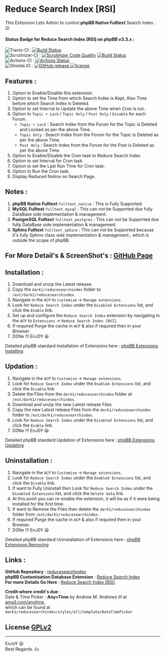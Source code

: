 # Reduce Search Index [RSI]
   
This Extension Lets Admin to control **phpBB Native Fulltext** Search Index .  😉   
   
   
#### Status Badge for Reduce Search Index [RSI] on phpBB v3.3.x :   
![Travis-CI](https://img.shields.io/badge/Travis-CI-8000FF.svg) : [![Build Status](https://travis-ci.com/dark-1/reducesearchindex.svg?branch=master)](https://travis-ci.com/dark-1/reducesearchindex)   
![Scrutinizer-CI](https://img.shields.io/badge/Scrutinizer-CI-8000FF.svg) : [![Scrutinizer Code Quality](https://scrutinizer-ci.com/g/dark-1/reducesearchindex/badges/quality-score.png?b=master)](https://scrutinizer-ci.com/g/dark-1/reducesearchindex/?branch=master) [![Build Status](https://scrutinizer-ci.com/g/dark-1/reducesearchindex/badges/build.png?b=master)](https://scrutinizer-ci.com/g/dark-1/reducesearchindex/build-status/master)   
![Actions-CI](https://img.shields.io/badge/Actions-CI-8000FF.svg) : [![Actions Status](https://github.com/dark-1/reducesearchindex/workflows/Actions%20CI/badge.svg)](https://github.com/dark-1/reducesearchindex/actions?workflow=Actions%20CI)   
![Shields.IO](https://img.shields.io/badge/Shields-IO-8000FF.svg?style=flat-square) : [![GitHub release](https://img.shields.io/github/release/dark-1/reducesearchindex.svg?style=flat-square) ![license](https://img.shields.io/github/license/dark-1/reducesearchindex.svg?style=flat-square)](https://github.com/dark-1/reducesearchindex)   
   
   
## **Features :**   
   
1. Option to Enable/Disable this extension.   
2. Option to set the Time from which Search Index is Kept, Also Time before which Search Index is Deleted.   
3. Option to set Interval to Update the above Time when Cron is run.   
4. Option to `Topic + Lock` / `Topic Only` / `Post Only` / `Disable` for each Forum.   
    - `Topic + Lock` : Search Index from the Forum for the Topic is Deleted and Locked as per the above Time.   
    - `Topic Only` : Search Index from the Forum for the Topic is Deleted as per the above Time.   
    - `Post Only` : Search Index from the Forum for the Post is Deleted as per the above Time.   
5. Option to Enable/Disable the Cron task to Reduce Search Index.   
6. Option to set Interval for Cron task.   
7. Option to set the Last Run Time for Cron task.   
8. Option to Run the Cron task.   
9. Display Reduced Notice on Search Page.   
   
   
## **Notes :**   
   
1. **phpBB Native Fulltext** `fulltext_native` : This is Fully Supported.   
2. **MySQL Fulltext** `fulltext_mysql` : This can not be Supported due fully DataBase side implementation & management.   
3. **PostgreSQL Fulltext** `fulltext_postgres` : This can not be Supported due fully DataBase side implementation & management.   
4. **Sphinx Fulltext** `fulltext_sphinx` : This can not be Supported because it's fully Sphinx class side implementation & management , which is outside the scope of phpBB.   
   
   
## For More Detail's & ScreenShot's : [GitHub Page](https://dark-1.github.io/reducesearchindex/)   
   
   
## **Installation :**   
   
1. Download and unzip the Latest release.   
2. Copy the `dark1/reducesearchindex` folder to `/ext/dark1/reducesearchindex`.   
3. Navigate in the `ACP` to `Customise` -> `Manage extensions`.   
4. Look for `Reduce Search Index` under the `Disabled Extensions` list, and click the `Enable` link.   
5. Set up and configure the `Reduce Search Index` extension by navigating in the `ACP` to `Extensions` -> `Reduce Search Index [RSI]`.   
6. If required Purge the cache in `ACP` & also if required then in your Browser.   
7. D0Ne !!! EnJ0Y  😃   
   
Detailed phpBB standard Installation of Extensions here : [phpBB Extensions Installing](https://www.phpbb.com/extensions/installing/#installing)   
   
   
## **Updation :**   
   
1. Navigate in the `ACP` to `Customise` -> `Manage extensions`.   
2. Look for `Reduce Search Index` under the `Enabled Extensions` list, and click the `Disable` link.   
3. Delete the Files from the `dark1/reducesearchindex` folder at `/ext/dark1/reducesearchindex`.   
4. Download and unzip the new Latest release Files.   
5. Copy the new Latest release Files from the `dark1/reducesearchindex` folder to `/ext/dark1/reducesearchindex`.   
6. Look for `Reduce Search Index` under the `Disabled Extensions` list, and click the `Enable` link.   
7. D0Ne !!! EnJ0Y  😃   
   
Detailed phpBB standard Updation of Extensions here : [phpBB Extensions Updating](https://www.phpbb.com/extensions/installing/#updating)   
   
   
## **Uninstallation :**   
   
1. Navigate in the `ACP` to `Customise` -> `Manage extensions`.   
2. Look for `Reduce Search Index` under the `Enabled Extensions` list, and click the `Disable` link.   
3. If want to Fully Uninstall then Look for `Reduce Search Index` under the `Disabled Extensions` list, and click the `Delete data` link.   
4. At this point you can re-enable the extension, it will be as if it were being installed for the first time.   
5. If want to Remove the Files then delete the `dark1/reducesearchindex` folder from `/ext/dark1/reducesearchindex`.   
6. If required Purge the cache in `ACP` & also if required then in your Browser.   
7. D0Ne !!! EnJ0Y  😃   
   
Detailed phpBB standard Uninstallation of Extensions here : [phpBB Extensions Removing](https://www.phpbb.com/extensions/installing/#removing)   
   
   
## **Links :**   
   
**GitHub Repository** : [reducesearchindex](https://github.com/dark-1/reducesearchindex)   
**phpBB Customisation Database Extension** : [Reduce Search Index](https://www.phpbb.com/customise/db/extension/reduce_search_index)   
**For more Details Go Here** : [Reduce Search Index [RSI]](https://dark-1.github.io/reducesearchindex)   
   
**Credit where credit's due** :   
Date & Time Picker : **Any+Time** by *Andrew M. Andrews III* at [ama3.com/anytime](https://www.ama3.com/anytime),   
which can be found at `dark1/reducesearchindex/styles/all/template/DateTimePicker`   
   
   
## License [GPLv2](license.txt)   
   
--------------   
EnJoY  😃   
Best Regards.  👍   
   
